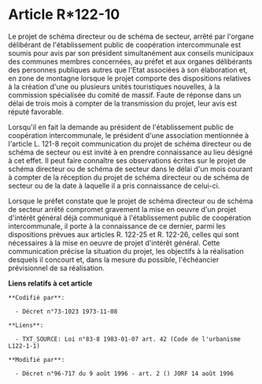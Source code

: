 # Article R*122-10

Le projet de schéma directeur ou de schéma de secteur, arrêté par l'organe délibérant de l'établissement public de
coopération intercommunale est soumis pour avis par son président simultanément aux conseils municipaux des communes membres
concernées, au préfet et aux organes délibérants des personnes publiques autres que l'Etat associées à son élaboration et, en
zone de montagne lorsque le projet comporte des dispositions relatives à la création d'une ou plusieurs unités touristiques
nouvelles, à la commission spécialisée du comité de massif. Faute de réponse dans un délai de trois mois à compter de la
transmission du projet, leur avis est réputé favorable.

Lorsqu'il en fait la demande au président de l'établissement public de coopération intercommunale, le président d'une
association mentionnée à l'article L. 121-8 reçoit communication du projet de schéma directeur ou de schéma de secteur ou est
invité à en prendre connaissance au lieu désigné à cet effet. Il peut faire connaître ses observations écrites sur le projet
de schéma directeur ou de schéma de secteur dans le délai d'un mois courant à compter de la réception du projet de schéma
directeur ou de schéma de secteur ou de la date à laquelle il a pris connaissance de celui-ci.

Lorsque le préfet constate que le projet de schéma directeur ou de schéma de secteur arrêté compromet gravement la mise en
oeuvre d'un projet d'intérêt général déjà communiqué à l'établissement public de coopération intercommunale, il porte à la
connaissance de ce dernier, parmi les dispositions prévues aux articles R. 122-25 et R. 122-26, celles qui sont nécessaires à
la mise en oeuvre de projet d'intérêt général. Cette communication précise la situation du projet, les objectifs à la
réalisation desquels il concourt et, dans la mesure du possible, l'échéancier prévisionnel de sa réalisation.

**Liens relatifs à cet article**

	**Codifié par**:

	  - Décret n°73-1023 1973-11-08

	**Liens**:

	  - TXT_SOURCE: Loi n°83-8 1983-01-07 art. 42 (Code de l'urbanisme L122-1-1)

	**Modifié par**:

	  - Décret n°96-717 du 9 août 1996 - art. 2 () JORF 14 août 1996
